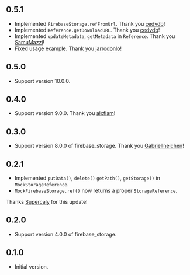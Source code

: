 ## 0.5.1

- Implemented `FirebaseStorage.refFromUrl`. Thank you [cedvdb](https://github.com/cedvdb)!
- Implemented `Reference.getDownloadURL`. Thank you [cedvdb](https://github.com/cedvdb)!
- Implemented `updateMetadata`, `getMetadata` in `Reference`. Thank you [SamuMazzi](https://github.com/SamuMazzi)!
- Fixed usage example. Thank you [jarrodonlo](https://github.com/jarrodonlo)!

## 0.5.0

- Support version 10.0.0.

## 0.4.0

- Support version 9.0.0. Thank you [alxflam](https://github.com/alxflam)!

## 0.3.0

- Support version 8.0.0 of firebase_storage. Thank you [GabrielIneichen](https://github.com/GabrielIneichen)!
## 0.2.1

- Implemented `putData()`, `delete()` `getPath()`, `getStorage()` in `MockStorageReference`.
- `MockFirebaseStorage.ref()` now returns a proper `StorageReference`.

Thanks [Supercaly](https://github.com/Supercaly) for this update!
## 0.2.0

- Support version 4.0.0 of firebase_storage.

## 0.1.0

- Initial version.
